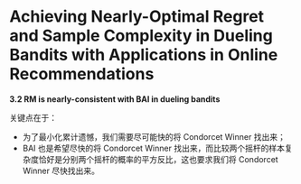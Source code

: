 # Achieving Nearly-Optimal Regret and Sample Complexity in Dueling Bandits with Applications in Online Recommendations

**3.2 RM is nearly-consistent with BAI in dueling bandits**

关键点在于：

- 为了最小化累计遗憾，我们需要尽可能快的将 Condorcet Winner 找出来；
- BAI 也是希望尽快的将 Condorcet Winner 找出来，而比较两个摇杆的样本复杂度恰好是分别两个摇杆的概率的平方反比，这也要求我们将 Condorcet Winner 尽快找出来。



